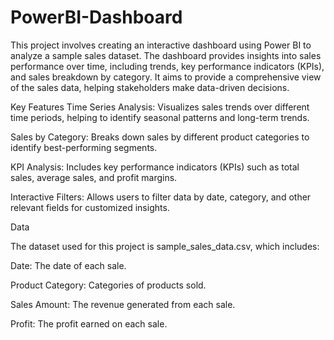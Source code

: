 # PowerBI-Dashboard
This project involves creating an interactive dashboard using Power BI to analyze a sample sales dataset. The dashboard provides insights into sales performance over time, including trends, key performance indicators (KPIs), and sales breakdown by category. It aims to provide a comprehensive view of the sales data, helping stakeholders make data-driven decisions.

Key Features
Time Series Analysis: Visualizes sales trends over different time periods, helping to identify seasonal patterns and long-term trends.

Sales by Category: Breaks down sales by different product categories to identify best-performing segments.

KPI Analysis: Includes key performance indicators (KPIs) such as total sales, average sales, and profit margins.

Interactive Filters: Allows users to filter data by date, category, and other relevant fields for customized insights.

Data

The dataset used for this project is sample_sales_data.csv, which includes:

Date: The date of each sale.

Product Category: Categories of products sold.

Sales Amount: The revenue generated from each sale.

Profit: The profit earned on each sale.
